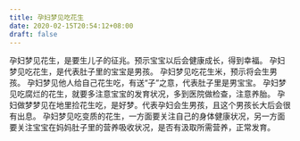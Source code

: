 ```yaml
---
title: 孕妇梦见吃花生
date: 2020-02-15T20:54:12+08:00
draft: false
---
```


孕妇梦见花生，是要生儿子的征兆。预示宝宝以后会健康成长，得到幸福。
孕妇梦见吃花生，是代表肚子里的宝宝是男孩。
孕妇梦见吃花生米，预示将会生男孩。
孕妇梦见他人给自己花生吃，有送“子”之意，代表肚子里是男宝宝。
孕妇梦见吃腐烂的花生，就要多注意宝宝的发育状况，多到医院做检查，注意养胎。
孕妇做梦梦见在地里捡花生吃，是好梦。代表孕妇会生男孩，且这个男孩长大后会很有出息。
孕妇梦见吃变质的花生，一方面要关注自己的身体健康状况，另一方面要关注宝宝在妈妈肚子里的营养吸收状况，是否有汲取所需营养，正常发育。